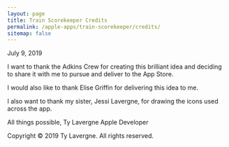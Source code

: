 ```yaml
---
layout: page
title: Train Scorekeeper Credits
permalink: /apple-apps/train-scorekeeper/credits/
sitemap: false
---
```


July 9, 2019

I want to thank the Adkins Crew for creating this brilliant idea and deciding to share it with me to pursue and deliver to the App Store.

I would also like to thank Elise Griffin for delivering this idea to me.

I also want to thank my sister, Jessi Lavergne, for drawing the icons used across the app.

All things possible,
Ty Lavergne
Apple Developer

Copyright © 2019 Ty Lavergne. All rights reserved.
